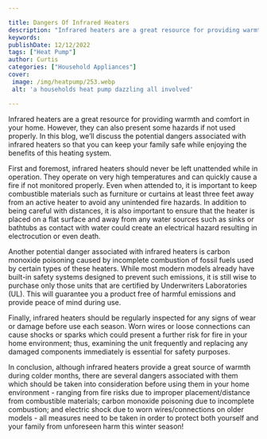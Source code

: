 ```yaml
---

title: Dangers Of Infrared Heaters
description: "Infrared heaters are a great resource for providing warmth and comfort in your home. However, they can also present some hazards i...see more detail"
keywords: 
publishDate: 12/12/2022
tags: ["Heat Pump"]
author: Curtis
categories: ["Household Appliances"]
cover: 
 image: /img/heatpump/253.webp
 alt: 'a households heat pump dazzling all involved'

---
```


Infrared heaters are a great resource for providing warmth and comfort in your home. However, they can also present some hazards if not used properly. In this blog, we’ll discuss the potential dangers associated with infrared heaters so that you can keep your family safe while enjoying the benefits of this heating system.

First and foremost, infrared heaters should never be left unattended while in operation. They operate on very high temperatures and can quickly cause a fire if not monitored properly. Even when attended to, it is important to keep combustible materials such as furniture or curtains at least three feet away from an active heater to avoid any unintended fire hazards. In addition to being careful with distances, it is also important to ensure that the heater is placed on a flat surface and away from any water sources such as sinks or bathtubs as contact with water could create an electrical hazard resulting in electrocution or even death. 

Another potential danger associated with infrared heaters is carbon monoxide poisoning caused by incomplete combustion of fossil fuels used by certain types of these heaters. While most modern models already have built-in safety systems designed to prevent such emissions, it is still wise to purchase only those units that are certified by Underwriters Laboratories (UL). This will guarantee you a product free of harmful emissions and provide peace of mind during use. 

Finally, infrared heaters should be regularly inspected for any signs of wear or damage before use each season. Worn wires or loose connections can cause shocks or sparks which could present a further risk for fire in your home environment; thus, examining the unit frequently and replacing any damaged components immediately is essential for safety purposes. 

In conclusion, although infrared heaters provide a great source of warmth during colder months, there are several dangers associated with them which should be taken into consideration before using them in your home environment - ranging from fire risks due to improper placement/distance from combustible materials; carbon monoxide poisoning due to incomplete combustion; and electric shock due to worn wires/connections on older models - all measures need to be taken in order to protect both yourself and your family from unforeseen harm this winter season!
